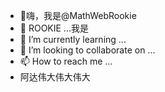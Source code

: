- 👋嗨，我是@MathWebRookie
- 👀 ROOKIE ...我是
- 🌱 I’m currently learning ...
- 💞️ I’m looking to collaborate on ...
- 📫 How to reach me ...
- 阿达伟大伟大伟大

<!---
MathWebRookie/MathWebRookie is a ✨ special ✨ repository because its `README.md` (this file) appears on your GitHub profile.
You can click the Preview link to take a look at your changes.
--->

